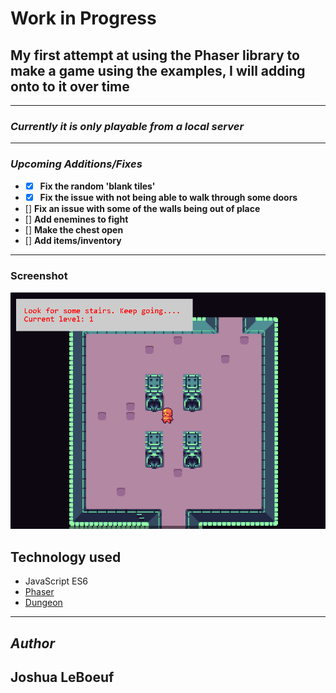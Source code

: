 # Work in Progress

## My first attempt at using the Phaser library to make a game using the examples, I will adding onto to it over time
---
### _Currently it is only playable from a local server_
---
### *Upcoming Additions/Fixes*
- * [x] **Fix the random 'blank tiles'** 
- * [x] **Fix the issue with not being able to walk through some doors**
- [] **Fix an issue with some of the walls being out of place**
- [] **Add enemines to fight**
- [] **Make the chest open**
- [] **Add items/inventory** 
---
### Screenshot
![screenshot](/assets/img/game.png)

## Technology used 
* JavaScript ES6
* [Phaser](https://phaser.io/)
* [Dungeon](https://github.com/mikewesthad/dungeon#readme)
--- 
## *Author*
 
## **Joshua LeBoeuf** 
